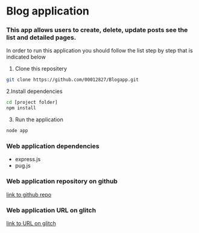 # Blog application

### This app allows users to create, delete, update posts see the list and detailed pages.

In order to run this application you should follow the list step by step that is indicated below 

1. Clone this repositery
```bash
git clone https://github.com/00012827/Blogapp.git

```

2.Install dependencies
```bash
cd [project folder]
npm install
```

3. Run the application 
```bash
node app
```

### Web application dependencies
- express.js
- pug.js

### Web application repository on github
[link to github repo](https://github.com/00012827/Blogapp.git)

### Web application URL on glitch 
[link to URL on glitch](https://zircon-yummy-sundae.glitch.me/)